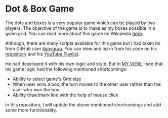 # Dot & Box Game
The dots and boxes is a very popular game which can be played by two players. The objective of the game is to make as my boxes possible in a given grid. You can read more about this game on Wikipedia [here](https://en.wikipedia.org/wiki/Dots_and_boxes).

Although, there are many scripts available for this game but I had taken its from GitHub user [itspyguru](https://github.com/itspyguru). You can view and learn from his code on his [repository](https://github.com/itspyguru/Python-Games) and his [YouTube Playlist](https://www.youtube.com/watch?v=IMpQOY-RiIk&list=PLHlrXTRZkTLCnllFO9wjnpucgFN6KrzOV).

He had developed it with his own logic and style. But in [MY VIEW](https://github.com/asadblinks), I see that his game logic had the following mentioned shortcomings:
- Ability to select game's Grid size
- When user wins a box, the turn moves to the other user rather than the user who won the box
- Ability draw/mark line with the help of mouse click

In this repository, I will update the above mentioned shortcomings and add some more functionality.
